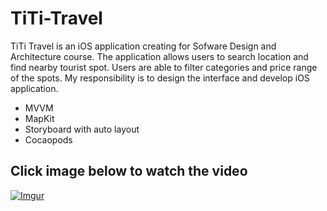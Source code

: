 # TiTi-Travel
TiTi Travel is an iOS application creating for Sofware Design and Architecture course. The application allows users to search location and find nearby tourist spot. Users are able to filter categories and price range of the spots. My responsibility is to design the interface and develop iOS application. 

- MVVM
- MapKit
- Storyboard with auto layout
- Cocaopods

## Click image below to watch the video
[![Imgur](https://imgur.com/a/a0T4XI9.png)](https://www.youtube.com/watch?v=OUXG7hI16-E)

